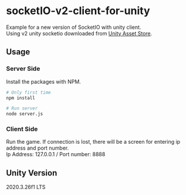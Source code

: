# socketIO-v2-client-for-unity
Example for a new version of SocketIO with unity client.  
Using v2 unity socketio downloaded from [Unity Asset Store](https://assetstore.unity.com/packages/tools/network/socket-io-v2-client-for-unity-standalone-webgl-186263#content).

## Usage
### Server Side
Install the packages with NPM.
```sh
# Only first time
npm install

# Run server
node server.js
```

### Client Side
Run the game. If connection is lost, there will be a screen for entering ip address and port number.  
Ip Address: 127.0.0.1 / Port number: 8888

## Unity Version
2020.3.26f1 LTS
